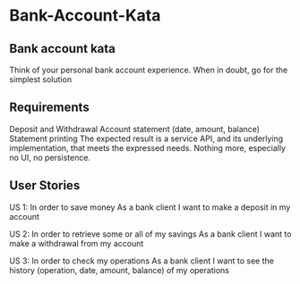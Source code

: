 # Bank-Account-Kata

Bank account kata
-----------------
Think of your personal bank account experience. When in doubt, go for the simplest solution


Requirements
------------
Deposit and Withdrawal
Account statement (date, amount, balance)
Statement printing
The expected result is a service API, and its underlying implementation, that meets the expressed needs.
Nothing more, especially no UI, no persistence.


User Stories
------------
US 1:
In order to save money
As a bank client
I want to make a deposit in my account


US 2:
In order to retrieve some or all of my savings
As a bank client
I want to make a withdrawal from my account


US 3:
In order to check my operations
As a bank client
I want to see the history (operation, date, amount, balance) of my operations
